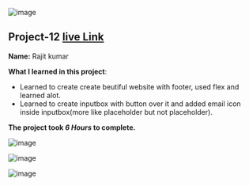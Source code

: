 ![image](https://img.shields.io/badge/project-12-red)

## Project-12  [live Link](https://business-page-design.netlify.app/)

**Name:** Rajit kumar

**What I learned in this project**:

  - Learned to create create beutiful website with footer, used flex and learned alot.
  - Learned to create inputbox with button over it and added email icon inside inputbox(more like placeholder but not placeholder). 


**The project took ***6 Hours*** to complete.** 

![image](https://img.shields.io/badge/INeuron-LearnCodeOnline-brightgreen)

![image](https://img.shields.io/badge/Full%20stack%20JS%20bootcamp-Hitesh%20Chaudhary-lightgrey)


![image](https://github.com/Rajit909/Html-project-12/12.png)
